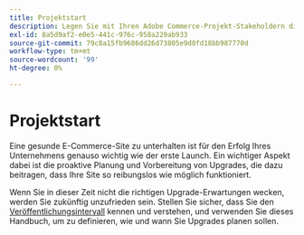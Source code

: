```yaml
---
title: Projektstart
description: Legen Sie mit Ihren Adobe Commerce-Projekt-Stakeholdern die richtigen Erwartungen für den Upgrade-Prozess fest.
exl-id: 8a5d9af2-e0e5-441c-976c-958a229ab933
source-git-commit: 79c8a15fb9686dd26d73805e9d0fd18bb987770d
workflow-type: tm+mt
source-wordcount: '99'
ht-degree: 0%

---
```


# Projektstart

Eine gesunde E-Commerce-Site zu unterhalten ist für den Erfolg Ihres Unternehmens genauso wichtig wie der erste Launch. Ein wichtiger Aspekt dabei ist die proaktive Planung und Vorbereitung von Upgrades, die dazu beitragen, dass Ihre Site so reibungslos wie möglich funktioniert.

Wenn Sie in dieser Zeit nicht die richtigen Upgrade-Erwartungen wecken, werden Sie zukünftig unzufrieden sein. Stellen Sie sicher, dass Sie den [Veröffentlichungsintervall](https://experienceleague.adobe.com/en/docs/commerce-operations/release/planning/schedule) kennen und verstehen, und verwenden Sie dieses Handbuch, um zu definieren, wie und wann Sie Upgrades planen sollen.
